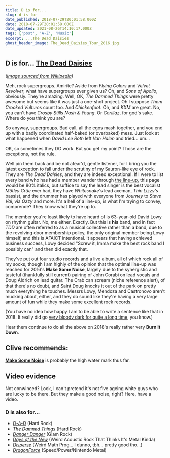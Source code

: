 ```yaml
---
title: D is for...
slug: d-is-for
date_published: 2018-07-29T20:01:58.000Z
date: 2018-07-29T20:01:58.000Z
date_updated: 2021-08-26T14:10:17.000Z
tags: ['post', 'A-Z', 'Music']
excerpt: ...The Dead Daisies
ghost_header_image: The_Dead_Daisies_Tour_2016.jpg
---
```


## D is for… [The Dead Daisies](https://thedeaddaisies.com/)

*([Image sourced from Wikipedia](https://en.wikipedia.org/wiki/File:The_Dead_Daisies_Tour_2016.jpg))*

Meh, rock supergroups. Amirite? Aside from *Flying Colors* and *Velvet Revolver*, what have supergroups ever given us? Oh, and *Sons of Apollo*, obviously. They're amazing. Well, OK, *The Damned Things* were pretty awesome but seems like it was just a one-shot project. Oh I suppose *Them Crooked Vultures* count too. And *Chickenfoot*. Oh, and *KXM* are great. No, you can't have *Crosby Stills Nash & Young*. Or *Gorillaz*, for god's sake. Where do you think you are?

So anyway, supergroups. Bad call, all the egos mash together, and you end up with a badly coordinated half-baked (or overbaked) mess. Just look at what happened when *David Lee Roth* left *Van Halen* and tried… um…

OK, so sometimes they DO work. But you get my point? Those are the exceptions, not the rule.

Well pin them back and be not afear'd, gentle listener, for I bring you the latest exception to fall under the scrutiny of my Sauron-like eye of rock. They are *The Dead Daisies*, and they are indeed exceptional. If I were to list every band who has had a member wander through [the line-up](https://en.wikipedia.org/wiki/The_Dead_Daisies#Band_members), this page would be 80% italics, but suffice to say the lead singer is the best vocalist *Mötley Crüe* ever had, they have *Whitesnake's* lead axeman, *Thin Lizzy's* bassist, and the drummer has played with everyone from *Journey* to *Steve Vai*, via *Ozzy* and more. It's a hell of a line-up, is what I'm trying to convey, comprende? They know what they're up to.

The member you're least likely to have heard of is 63-year-old David Lowy on rhythm guitar. No, me either. Exactly. But this is **his** band, and in fact *TDD* are often referred to as a musical collective rather than a band, due to the revolving door membership policy, the only original member being Lowy himself, and this is AFAICT intentional. It appears that having achieved business success, Lowy decided "Screw it, Imma make the best rock band I possibly can" and then did exactly that.

They've put out four studio records and a live album, all of which rock all of my socks, though I am highly of the opinion that the optimal line-up was reached for 2016's **Make Some Noise**, largely due to the synergistic and tasteful (thankfully still current) pairing of John Corabi on lead vocals and Doug Aldrich on lead guitar. The Crab can scream (niche reference alert), of that there's no doubt, and Saint Doug knocks it out of the park on pretty much everything he touches. Messrs Lowy, Mendoza and Castronovo aren't mucking about, either, and they do sound like they're having a very large amount of fun while they make some excellent rock records.

(You have no idea how happy I am to be able to write a sentence like that in 2018. It really did go [very bloody dark for quite a long time](/the-dark-times), you know.)

Hear them continue to do all the above on 2018's really rather very **Burn It Down**.

## Clive recommends:

[**Make Some Noise**](https://smile.amazon.co.uk/Make-Some-Noise-Dead-Daisies/dp/B01FU0072A/) is probably the high water mark thus far.

## Video evidence

Not conwinced? Look, I can't pretend it's not five ageing white guys who are lucky to be there. But they make a good noise, right? Here, have a video.

### D is also for…

- *[D-A-D](https://en.wikipedia.org/wiki/D.A.D._(band))* (Hard Rock)
- *[The Damned Things](https://en.wikipedia.org/wiki/The_Damned_Things)* (Hard Rock)
- *[Danger Danger](https://en.wikipedia.org/wiki/Danger_Danger)* (Glam Rock)
- *[Days of the New](https://en.wikipedia.org/wiki/Days_of_the_New)* (Weird Acoustic Rock That Thinks It's Metal Kinda)
- *[Disperse](https://www.facebook.com/disperseofficial/)* (Weird Math Prog… I dunno, tbh… pretty good tho…)
- *[DragonForce](https://en.wikipedia.org/wiki/DragonForce)* (Speed/Power/Nintendo Metal)
